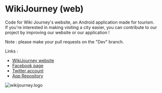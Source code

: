 # WikiJourney (web)
Code for Wiki Journey's website, an Android application made for tourism.
If you're interested in making visiting a city easier, you can contribute to our project by improving our website or our application !

Note : please make your pull requests on the "Dev" branch.

Links :

- [WikiJourney website](http://wikijourney.eu)
- [Facebook page](https://www.facebook.com/WikiJourney)
- [Twitter account](https://twitter.com/WikiJourney)
- [App Repository](https://github.com/WikiJourney/wikijourney_app/)




![wikijourney.logo](http://wikijourneydev.alwaysdata.net/images/design/logo.png)
